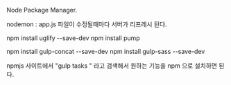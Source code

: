 Node Package Manager.

nodemon : app.js 파일이 수정될때마다 서버가 리프레시 된다.

npm install uglify --save-dev
npm install pump

npm install gulp-concat --save-dev
npm install gulp-sass --save-dev


npmjs 사이트에서 "gulp tasks " 라고 검색해서  원하는 기능을 npm 으로 설치하면 된다.


